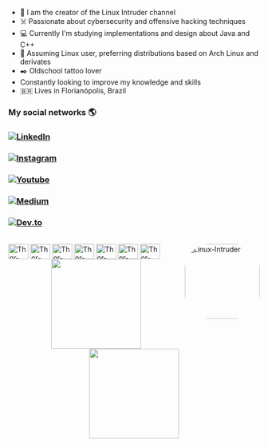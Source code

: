 - 🎥 I am the creator of the Linux Intruder channel
- ☠️ Passionate about cybersecurity and offensive hacking techniques
- 💻 Currently I'm studying implementations and design about Java and C++
- 🐧 Assuming Linux user, preferring distributions based on Arch Linux and derivates
- ✒️ Oldschool tattoo lover
-  Constantly looking to improve my knowledge and skills
- 🇧🇷 Lives in Florianópolis, Brazil <br> 

### My social networks 🌎

### [![LinkedIn](https://img.shields.io/badge/linkedin-%230077B5.svg?style=for-the-badge&logo=linkedin&logoColor=white)](https://www.linkedin.com/in/thorrachaus/)
### [![Instagram](https://img.shields.io/badge/Instagram-%23E4405F.svg?style=for-the-badge&logo=Instagram&logoColor=white)](https://www.instagram.com/thorkhaotic/)
### [![Youtube](https://rotony.com.br/wp-content/uploads/2021/09/free-youtube-logo-icon-2431-thumb.png)](https://www.youtube.com/channel/UCdNHFLRLDsFQw7ZOXz6gk9w)
### [![Medium](https://seeklogo.com/images/M/medium-logo-93CDCF6451-seeklogo.com.png)](https://medium.com/@thordevsecops)
### [![Dev.to](https://d2fltix0v2e0sb.cloudfront.net/dev-black.png)](https://dev.to/thordevsecops)<br>

<div style="display: inline_block"><br>
  <img align="center" alt="Thor-Java" height="30" width="40" src="https://cdn-icons-png.flaticon.com/512/3291/3291697.png">
  <img align="center" alt="Thor-Cplusplus" height="30" width="40" src="https://cdn-icons-png.flaticon.com/512/6132/6132222.png">
  <img align="center" alt="Thor-CSharp" height="30" width="40" src="https://static-00.iconduck.com/assets.00/c-sharp-c-icon-456x512-9sej0lrz.png">
  <img align="center" alt="Thor-Clojure" height="30" width="40" src="https://upload.wikimedia.org/wikipedia/commons/thumb/5/5d/Clojure_logo.svg/1024px-Clojure_logo.svg.png">
  <img align="center" alt="Thor-Docker" height="30" width="40" src="https://cdn-icons-png.flaticon.com/512/919/919853.png">
  <img align="center" alt="Thor-Python" height="30" width="40" src="https://cdn-icons-png.flaticon.com/512/919/919852.png">
  <img align="center" alt="Thor-ShellScript" height="30" width="40" src="https://e7.pngegg.com/pngimages/330/276/png-clipart-bash-shell-script-bourne-shell-scripting-language-unix-shell-shell-rectangle-logo.png">
  <img align="right" alt="Linux-Intruder" height="150" style="border-radius:50px;" src="https://drive.google.com/file/d/1Mv1tqu2IoPGf6YH2qJfLhQmb1eiOYrW-/view?usp=sharing">
</div>

<div align="center">
    <img height="180em" src="https://github-readme-stats.vercel.app/api?username=thordevsecops&show_icons=true&include_all_commits=true&theme=radical"/>
    <img height="180em" src="https://github-readme-stats.vercel.app/api/top-langs/?username=thordevsecops&layout=compact&langs_count=6)](https://github.com/thordevsecops/github-readme-statsCompact&theme=radical"/>
</div>
